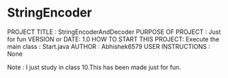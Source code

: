 # StringEncoder


PROJECT TITLE : StringEncoderAndDecoder
PURPOSE OF PROJECT : Just for fun
VERSION or DATE: 1.0
HOW TO START THIS PROJECT: Execute the main class : Start.java
AUTHOR : Abhishek6579
USER INSTRUCTIONS : None 

Note : I just study  in class 10.This has been made just for fun.
